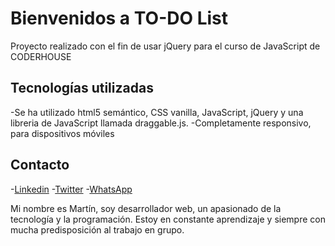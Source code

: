 # Bienvenidos a TO-DO List

Proyecto realizado con el fin de usar jQuery para el curso de JavaScript de CODERHOUSE


## Tecnologías utilizadas
-Se ha utilizado html5 semántico, CSS vanilla, JavaScript, jQuery y una libreria de JavaScript llamada draggable.js.
-Completamente responsivo, para dispositivos móviles

## Contacto
-[Linkedin](https://www.linkedin.com/in/enzo-martin-zotti/ "Linkedin")
-[Twitter](https://twitter.com/tinchoz8426 "Twitter")
-[WhatsApp](https://wa.link/pj26mm "WhatsApp")

Mi nombre es Martín, soy desarrollador web, un apasionado de la tecnología y la programación. Estoy en constante aprendizaje y siempre con mucha predisposición al trabajo en grupo.